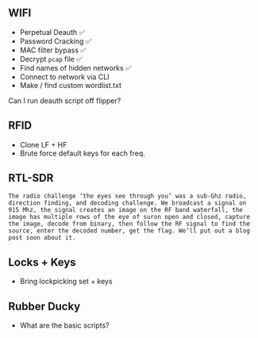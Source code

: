 ## WIFI
- Perpetual Deauth ✅
- Password Cracking ✅
- MAC filter bypass ✅
- Decrypt `pcap` file ✅
- Find names of hidden networks ✅
- Connect to network via CLI
- Make / find custom wordlist.txt

Can I run deauth script off flipper?

## RFID
- Clone LF + HF
- Brute force default keys for each freq.

## RTL-SDR
```
The radio challenge ‘the eyes see through you’ was a sub-Ghz radio, direction finding, and decoding challenge. We broadcast a signal on 915 Mhz, the signal creates an image on the RF band waterfall, the image has multiple rows of the eye of suron open and closed, capture the image, decode from binary, then follow the RF signal to find the source, enter the decoded number, get the flag. We’ll put out a blog post soon about it.
```


## Locks + Keys
- Bring lockpicking set + keys

## Rubber Ducky
- What are the basic scripts?
